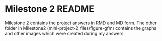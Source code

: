 # Milestone 2 README

Milestone 2 contains the project answers in RMD and MD form. The other folder in Milestone2 (mini-project-2_files/figure-gfm) contains the graphs and other images which were created during my answers. 
